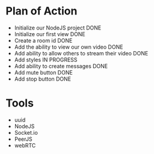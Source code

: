 # Plan of Action

- Initialize our NodeJS project DONE
- Initialize our first view DONE
- Create a room id DONE
- Add the ability to view our own video DONE
- Add ability to allow others to stream their video DONE
- Add styles IN PROGRESS
- Add ability to create messages DONE
- Add mute button DONE
- Add stop button DONE

# Tools

- uuid
- NodeJS
- Socket.io
- PeerJS
- webRTC
